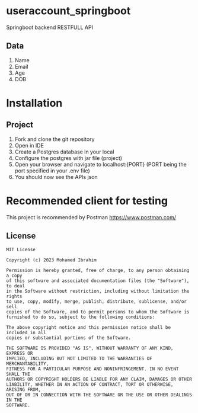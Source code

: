 # useraccount_springboot
Springboot backend RESTFULL API

## Data

1. Name
2. Email
3. Age
4. DOB

# Installation

## Project

1. Fork and clone the git repository
2. Open in IDE
3. Create a Postgres database in your local
4. Configure the postgres with jar file (project)
5. Open your browser and navigate to localhost:{PORT} (PORT being the port specified in your .env file)
6. You should now see the APIs json

# Recommended client for testing

This project is recommended by Postman https://www.postman.com/

## License 

```
MIT License

Copyright (c) 2023 Mohamed Ibrahim

Permission is hereby granted, free of charge, to any person obtaining a copy
of this software and associated documentation files (the "Software"), to deal
in the Software without restriction, including without limitation the rights
to use, copy, modify, merge, publish, distribute, sublicense, and/or sell
copies of the Software, and to permit persons to whom the Software is
furnished to do so, subject to the following conditions:

The above copyright notice and this permission notice shall be included in all
copies or substantial portions of the Software.

THE SOFTWARE IS PROVIDED "AS IS", WITHOUT WARRANTY OF ANY KIND, EXPRESS OR
IMPLIED, INCLUDING BUT NOT LIMITED TO THE WARRANTIES OF MERCHANTABILITY,
FITNESS FOR A PARTICULAR PURPOSE AND NONINFRINGEMENT. IN NO EVENT SHALL THE
AUTHORS OR COPYRIGHT HOLDERS BE LIABLE FOR ANY CLAIM, DAMAGES OR OTHER
LIABILITY, WHETHER IN AN ACTION OF CONTRACT, TORT OR OTHERWISE, ARISING FROM,
OUT OF OR IN CONNECTION WITH THE SOFTWARE OR THE USE OR OTHER DEALINGS IN THE
SOFTWARE.
```


